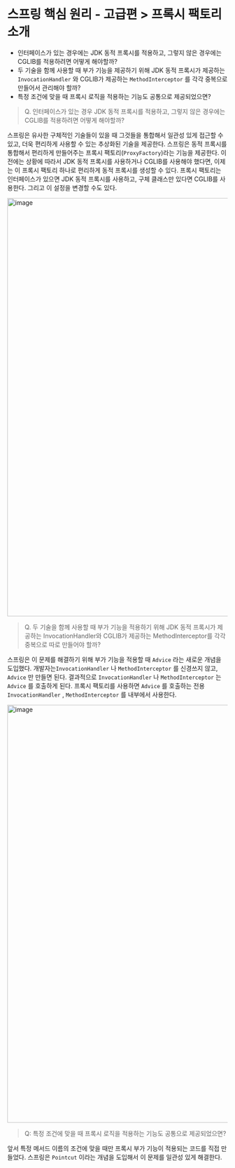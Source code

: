 # 스프링 핵심 원리 - 고급편 > 프록시 팩토리 소개
- 인터페이스가 있는 경우에는 JDK 동적 프록시를 적용하고, 그렇지 않은 경우에는 CGLIB를 적용하려면 어떻게 해야할까?
- 두 기술을 함께 사용할 때 부가 기능을 제공하기 위해 JDK 동적 프록시가 제공하는 `InvocationHandler` 와 CGLIB가 제공하는 `MethodInterceptor` 를 각각 중복으로 만들어서 관리해야 할까?
- 특정 조건에 맞을 때 프록시 로직을 적용하는 기능도 공통으로 제공되었으면?

> Q. 인터페이스가 있는 경우 JDK 동적 프록시를 적용하고, 그렇지 않은 경우에는 CGLIB를 적용하려면 어떻게 해야할까?

스프링은 유사한 구체적인 기술들이 있을 때 그것들을 통합해서 일관성 있게 접근할 수 있고, 더욱 편리하게 사용할 수 있는 추상화된 기술을 제공한다.
스프링은 동적 프록시를 통합해서 편리하게 만들어주는 프록시 팩토리(`ProxyFactory`)라는 기능을 제공한다. 이전에는 상황에 따라서 JDK 동적 프록시를 사용하거나 CGLIB를 사용해야 했다면, 이제는 이 프록시 팩토리 하나로 편리하게 동적 프록시를 생성할 수 있다.
프록시 팩토리는 인터페이스가 있으면 JDK 동적 프록시를 사용하고, 구체 클래스만 있다면 CGLIB를 사용한다. 그리고 이 설정을 변경할 수도 있다.

<img width="954" alt="image" src="https://github.com/user-attachments/assets/968ded2c-6a66-4d49-b2b8-1f9f9b9a414c">

> Q. 두 기술을 함께 사용할 때 부가 기능을 적용하기 위해 JDK 동적 프록시가 제공하는 InvocationHandler와 CGLIB가 제공하는 MethodInterceptor를 각각 중복으로 따로 만들어야 할까?

스프링은 이 문제를 해결하기 위해 부가 기능을 적용할 때 `Advice` 라는 새로운 개념을 도입했다.
개발자는`InvocationHandler` 나 `MethodInterceptor` 를 신경쓰지 않고, `Advice` 만 만들면 된다.
결과적으로 `InvocationHandler` 나 `MethodInterceptor` 는 `Advice` 를 호출하게 된다.
프록시 팩토리를 사용하면 `Advice` 를 호출하는 전용 `InvocationHandler` , `MethodInterceptor` 를 내부에서 사용한다.

<img width="953" alt="image" src="https://github.com/user-attachments/assets/2c64c26d-9231-4a81-9190-2025b07a6221">

> Q: 특정 조건에 맞을 때 프록시 로직을 적용하는 기능도 공통으로 제공되었으면?

앞서 특정 메서드 이름의 조건에 맞을 때만 프록시 부가 기능이 적용되는 코드를 직접 만들었다.
스프링은 `Pointcut` 이라는 개념을 도입해서 이 문제를 일관성 있게 해결한다.
